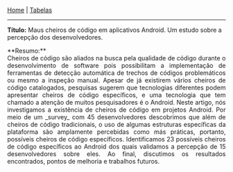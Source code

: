 [Home](/android-code-smells-article) | [Tabelas](tables) 
<hr/>

**Título:** Maus cheiros de código em aplicativos Android. Um estudo sobre a percepção dos desenvolvedores.

<p style='text-align: justify;'>
**Resumo:** <br>
Cheiros de código são aliados na busca pela qualidade de código durante o desenvolvimento de software pois possibilitam a implementação de ferramentas de detecção automática de trechos de códigos problemáticos ou mesmo a inspeção manual. Apesar de já existirem vários cheiros de código catalogados, pesquisas sugerem que tecnologias diferentes podem apresentar cheiros de código específicos, e uma tecnologia que tem chamado a atenção de muitos pesquisadores é o Android. Neste artigo, nós investigamos a existência de cheiros de código em projetos Android. Por meio de um _survey_ com 45 desenvolvedores descobrimos que além de cheiros de código tradicionais, o uso de algumas estruturas específicas da plataforma são amplamente percebidas como más práticas, portanto, possíveis cheiros de código específicos. Identificamos 23 possíveis cheiros de código específicos ao Android dos quais validamos a percepção de 15 desenvolvedores sobre eles. Ao final, discutimos os resultados encontrados, pontos de melhoria e trabalhos futuros.
</p>